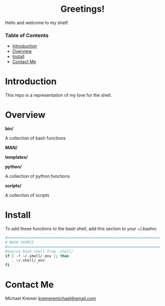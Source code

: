 <div align="center">

# Greetings!

</div>

Hello and welcome to my shell! 

### Table of Contents
- [Introduction](#introduction)
- [Overview](#overview)
- [Install](#install)
- [Contact Me](#contact-me)

# Introduction

This repo is a representation of my love for the shell. 

# Overview

**bin/**

A collection of bash functions

**MAN/**

**templates/**

**python/**

A collection of python functions

**scripts/**

A collection of scripts

# Install

To add these functions to the bash shell, add this section to your ~/.bashrc

```sh
#=============================================================================#
# BASH SOURCE
#=============================================================================#
#Source bash shell from .shell/ 
if [ -f ~/.shell/_env ]; then
   . ~/.shell/_env
fi
```

# Contact Me

Michael Kremer <kremeremichael@gmail.com>
